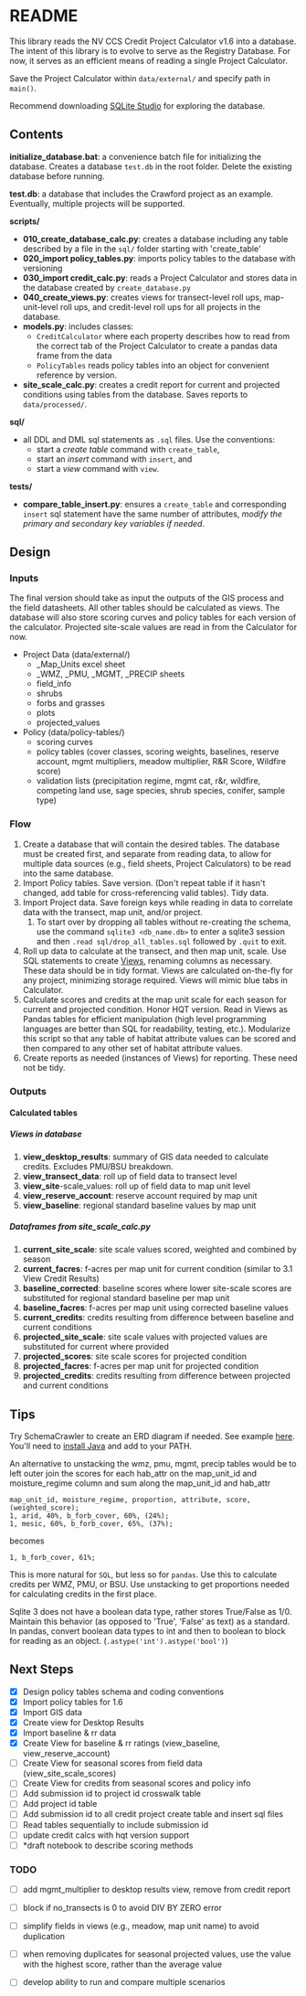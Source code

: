 # README

This library reads the NV CCS Credit Project Calculator v1.6 into a database. The intent of this library is to evolve to serve as the Registry Database. For now, it serves as an efficient means of reading a single Project Calculator.

Save the Project Calculator within `data/external/` and specify path in `main()`.

Recommend downloading [SQLite Studio](https://sqlitestudio.pl/) for exploring the database.

## Contents

**initialize_database.bat**: a convenience batch file for initializing the database. Creates a database `test.db` in the root folder. Delete the existing database before running.

**test.db**: a database that includes the Crawford project as an example. Eventually, multiple projects will be supported.

**scripts/**

* **010_create_database_calc.py**: creates a database including any table described by a file in the `sql/` folder starting with 'create_table'
* **020_import policy_tables.py**: imports policy tables to the database with versioning
* **030_import credit_calc.py**: reads a Project Calculator and stores data in the database created by `create_database.py`
* **040_create_views.py**: creates views for transect-level roll ups, map-unit-level roll ups, and credit-level roll ups for all projects in the database.
* **models.py**: includes classes:
  * `CreditCalculator` where each property describes how to read from the correct tab of the Project Calculator to create a pandas data frame from the data
  * `PolicyTables` reads policy tables into an object for convenient reference by version.
* **site_scale_calc.py**: creates a credit report for current and projected conditions using tables from the database. Saves reports to `data/processed/`.

**sql/**

* all DDL and DML sql statements as `.sql` files. Use the conventions: 
  * start a *create table* command with `create_table`, 
  * start an *insert* command with `insert`, and 
  * start a *view* command with `view`.

**tests/**

* **compare_table_insert.py**: ensures a `create_table` and corresponding `insert` sql statement have the same number of attributes, *modify the primary and secondary key variables if needed*.

## Design

### Inputs

The final version should take as input the outputs of the GIS process and the field datasheets. All other tables should be calculated as views. The database will also store scoring curves and policy tables for each version of the calculator. Projected site-scale values are read in from the Calculator for now.

* Project Data (data/external/)
	* _Map_Units excel sheet
	* _WMZ, _PMU, _MGMT, _PRECIP sheets
	* field_info
	* shrubs
	* forbs and grasses
	* plots
	* projected_values
* Policy (data/policy-tables/)
	* scoring curves
	* policy tables (cover classes, scoring weights, baselines, reserve account, mgmt multipliers, meadow multiplier, R&R Score, Wildfire score)
	* validation lists (precipitation regime, mgmt cat, r&r, wildfire, competing land use, sage species, shrub species, conifer, sample type)

### Flow

1. Create a database that will contain the desired tables. The database must be created first, and separate from reading data, to allow for multiple data sources (e.g., field sheets, Project Calculators) to be read into the same database.
2. Import Policy tables. Save version. (Don't repeat table if it hasn't changed, add table for cross-referencing valid tables). Tidy data.
3. Import Project data. Save foreign keys while reading in data to correlate data with the transect, map unit, and/or project.
   1. To start over by dropping all tables without re-creating the schema, use the command `sqlite3 <db_name.db>` to enter a sqlite3 session and then `.read sql/drop_all_tables.sql` followed by `.quit` to exit.
4. Roll up data to calculate at the transect, and then map unit, scale. Use SQL statements to create [Views](https://www.sqlitetutorial.net/sqlite-create-view/), renaming columns as necessary. These data should be in tidy format. Views are calculated on-the-fly for any project, minimizing storage required. Views will mimic blue tabs in Calculator.
5. Calculate scores and credits at the map unit scale for each season for current and projected condition. Honor HQT version. Read in Views as Pandas tables for efficient manipulation (high level programming languages are better than SQL for readability, testing, etc.). Modularize this script so that any table of habitat attribute values can be scored and then compared to any other set of habitat attribute values.
6. Create reports as needed (instances of Views) for reporting. These need not be tidy.

### Outputs

#### Calculated tables

##### Views in database

1. **view_desktop_results**: summary of GIS data needed to calculate credits. Excludes PMU/BSU breakdown. 
2. **view_transect_data**: roll up of field data to transect level
3. **view_site**-scale_values: roll up of field data to map unit level
4. **view_reserve_account**: reserve account required by map unit
5. **view_baseline**: regional standard baseline values by map unit

##### Dataframes from site_scale_calc.py

1. **current_site_scale**: site scale values scored, weighted and combined by season
2. **current_facres**: f-acres per map unit for current condition (similar to 3.1 View Credit Results) 
3. **baseline_corrected**: baseline scores where lower site-scale scores are substituted for regional standard baseline per map unit
4. **baseline_facres**: f-acres per map unit using corrected baseline values
5. **current_credits**: credits resulting from difference between baseline and current conditions
6. **projected_site_scale**: site scale values with projected values are substituted for current where provided
7. **projected_scores**: site scale scores for projected condition
8. **projected_facres**: f-acres per map unit for projected condition
9. **projected_credits**: credits resulting from difference between projected and current conditions

## Tips

Try SchemaCrawler to create an ERD diagram if needed. See example [here](https://blog.stefanproell.at/2016/01/11/create-an-er-diagram-of-an-existing-sqlite-database-or-manyoother-rdbms/). You'll need to [install Java](https://java.com/en/download/manual.jsp) and add to your PATH.

An alternative to unstacking the wmz, pmu, mgmt, precip tables would be to left outer join the scores for each hab_attr on the map_unit_id and moisture_regime column and sum along the map_unit_id and hab_attr

```
map_unit_id, moisture_regime, proportion, attribute, score, (weighted_score);
1, arid, 40%, b_forb_cover, 60%, (24%);
1, mesic, 60%, b_forb_cover, 65%, (37%);
```

becomes

```
1, b_forb_cover, 61%;
```

This is more natural for `SQL`, but less so for `pandas`. Use this to calculate credits per WMZ, PMU, or BSU. Use unstacking to get proportions needed for calculating credits in the first place.

Sqlite 3 does not have a boolean data type, rather stores True/False as 1/0. Maintain this behavior (as opposed to 'True', 'False' as text) as a standard. In pandas, convert boolean data types to int and then to boolean to block for reading as an object. (`.astype('int').astype('bool')`)

## Next Steps

- [x] Design policy tables schema and coding conventions
- [x] Import policy tables for 1.6
- [x] Import GIS data
- [x] Create view for Desktop Results
- [x] Import baseline & rr data
- [x] Create View for baseline & rr ratings (view_baseline, view_reserve_account)
- [ ] Create View for seasonal scores from field data (view_site_scale_scores)
- [ ] Create View for credits from seasonal scores and policy info
- [ ] Add submission id to project id crosswalk table
- [ ] Add project id table
- [ ] Add submission id to all credit project create table and insert sql files
- [ ] Read tables sequentially to include submission id
- [ ] update credit calcs with hqt version support
- [ ] *draft notebook to describe scoring methods

### TODO

- [ ] add mgmt_multiplier to desktop results view, remove from credit report
- [ ] block if no_transects is 0 to avoid DIV BY ZERO error
- [ ] simplify fields in views (e.g., meadow, map unit name) to avoid duplication
- [ ] when removing duplicates for seasonal projected values, use the value with the highest score, rather than the average value
- [ ] develop ability to run and compare multiple scenarios 





